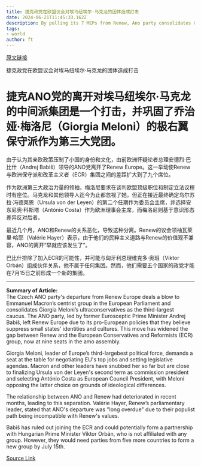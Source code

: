 ```yaml
---
title: 捷克政党在欧盟议会对埃马纽埃尔·马克龙的团体造成打击
date: 2024-06-21T11:45:33.162Z
description: By pulling its 7 MEPs from Renew, Ano party consolidates Giorgia Meloni’s ultraconservatives as third-largest group
tags: 
- world
author: ft
---
```


[原文链接](https://ft.com/content/75dd8076-464f-4506-87f6-25030a9a6db7)

捷克政党在欧盟议会对埃马纽埃尔·马克龙的团体造成打击

# 捷克ANO党的离开对埃马纽埃尔·马克龙的中间派集团是一个打击，并巩固了乔治娅·梅洛尼（Giorgia Meloni）的极右翼保守派作为第三大党团。

由于认为其亲欧政策压制了小国的身份和文化，由前欧洲怀疑论者总理安德烈·巴比什（Andrej Babiš）领导的ANO党离开了Renew Europe。这一举动使Renew与欧洲保守派和改革主义者（ECR）集团之间的差距扩大到了九个席位。

作为欧洲第三大政治力量的领袖，梅洛尼要求在谈判欧盟顶级职位和制定立法议程时有座位。马克龙和其他领导人迄今为止都忽视了她，但正在接近最终确定乌尔苏拉·冯德莱恩（Ursula von der Leyen）的第二个任期作为委员会主席，并选择安东尼奥·科斯塔（António Costa）作为欧洲理事会主席，而梅洛尼则基于意识形态差异反对后者。

最近几个月，ANO和Renew的关系恶化，导致这种分离。Renew的议会领袖瓦莱里·哈耶（Valérie Hayer）表示，由于他们的民粹主义道路与Renew的价值观不兼容，ANO的离开“早就应该发生了”。

巴比什排除了加入ECR的可能性，并可能与匈牙利总理维克多·奥班（Viktor Orbán）组成伙伴关系，他不属于任何集团。然而，他们需要五个国家的政党才能在7月15日之前形成一个新的集团。

---

 **Summary of Article:**  
The Czech ANO party's departure from Renew Europe deals a blow to Emmanuel Macron’s centrist group in the European Parliament and consolidates Giorgia Meloni’s ultraconservatives as the third-largest caucus. The ANO party, led by former Eurosceptic Prime Minister Andrej Babiš, left Renew Europe due to its pro-European policies that they believe suppress small states' identities and cultures. This move has widened the gap between Renew and the European Conservatives and Reformists (ECR) group, now at nine seats in the amo assembly.

Giorgia Meloni, leader of Europe’s third-largebest political force, demands a seat at the table for negotiating EU's top jobs and setting legislative agendas. Macron and other leaders have snubbed her so far but are close to finalizing Ursula von der Leyen's second term as commission president and selecting António Costa as European Council President, with Meloni opposing the latter choice on grounds of ideological differences.

The relationship between ANO and Renew had deteriorated in recent months, leading to this separation. Valérie Hayer, Renew’s parliamentary leader, stated that ANO's departure was "long overdue" due to their populist path being incompatible with Renew's values.

Babiš has ruled out joining the ECR and could potentially form a partnership with Hungarian Prime Minister Viktor Orbán, who is not affiliated with any group. However, they would need parties from five more countries to form a new group by July 15th.

[Source Link](https://ft.com/content/75dd8076-464f-4506-87f6-25030a9a6db7)

